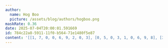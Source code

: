 ```yaml
---
author:
  name: Hog Boo
  picture: /assets/blog/authors/hogboo.png
maskRate: 0.36
date: 2025-07-04T20:00:01.591669
id: 784c22a8-5911-11f0-b564-71e1480f5e87
content: '[[1, 7, 0, 0, 6, 9, 2, 0, 3], [0, 5, 0, 3, 1, 0, 6, 9, 8], [3, 6, 9, 8, 2, 4, 0, 0, 5], [8, 9, 2, 0, 0, 0, 0, 0, 4], [4, 0, 6, 0, 0, 5, 0, 8, 2], [5, 3, 7, 0, 8, 0, 9, 6, 1], [0, 0, 3, 7, 4, 8, 5, 0, 9], [7, 8, 0, 0, 0, 0, 0, 2, 6], [9, 4, 1, 2, 5, 0, 8, 0, 7]]'
---
```

